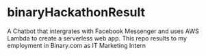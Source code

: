 # binaryHackathonResult

A Chatbot that intergrates with Facebook Messenger and uses AWS Lambda to create a serverless web app.
This repo results to my employment in Binary.com as IT Marketing Intern
